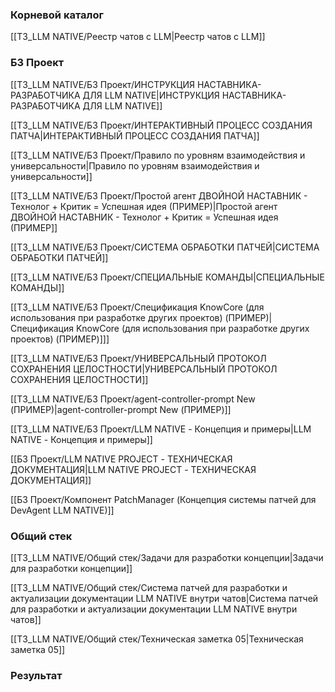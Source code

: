 ### Корневой каталог
[[T3_LLM NATIVE/Реестр чатов с LLM|Реестр чатов с LLM]]

### БЗ Проект
[[T3_LLM NATIVE/БЗ Проект/ИНСТРУКЦИЯ НАСТАВНИКА-РАЗРАБОТЧИКА ДЛЯ LLM NATIVE|ИНСТРУКЦИЯ НАСТАВНИКА-РАЗРАБОТЧИКА ДЛЯ LLM NATIVE]]

[[T3_LLM NATIVE/БЗ Проект/ИНТЕРАКТИВНЫЙ ПРОЦЕСС СОЗДАНИЯ ПАТЧА|ИНТЕРАКТИВНЫЙ ПРОЦЕСС СОЗДАНИЯ ПАТЧА]]

[[T3_LLM NATIVE/БЗ Проект/Правило по уровням взаимодействия и универсальности|Правило по уровням взаимодействия и универсальности]]

[[T3_LLM NATIVE/БЗ Проект/Простой агент ДВОЙНОЙ НАСТАВНИК - Технолог + Критик = Успешная идея (ПРИМЕР)|Простой агент ДВОЙНОЙ НАСТАВНИК - Технолог + Критик = Успешная идея (ПРИМЕР]]

[[T3_LLM NATIVE/БЗ Проект/СИСТЕМА ОБРАБОТКИ ПАТЧЕЙ|СИСТЕМА ОБРАБОТКИ ПАТЧЕЙ]]

[[T3_LLM NATIVE/БЗ Проект/СПЕЦИАЛЬНЫЕ КОМАНДЫ|СПЕЦИАЛЬНЫЕ КОМАНДЫ]]

[[T3_LLM NATIVE/БЗ Проект/Спецификация KnowCore (для использования при разработке других проектов) (ПРИМЕР)|Спецификация KnowCore (для использования при разработке других проектов) (ПРИМЕР)]]]

[[T3_LLM NATIVE/БЗ Проект/УНИВЕРСАЛЬНЫЙ ПРОТОКОЛ СОХРАНЕНИЯ ЦЕЛОСТНОСТИ|УНИВЕРСАЛЬНЫЙ ПРОТОКОЛ СОХРАНЕНИЯ ЦЕЛОСТНОСТИ]]

[[T3_LLM NATIVE/БЗ Проект/agent-controller-prompt New (ПРИМЕР)|agent-controller-prompt New (ПРИМЕР)]]

[[T3_LLM NATIVE/БЗ Проект/LLM NATIVE - Концепция и примеры|LLM NATIVE - Концепция и примеры]]

[[БЗ Проект/LLM NATIVE PROJECT - ТЕХНИЧЕСКАЯ ДОКУМЕНТАЦИЯ|LLM NATIVE PROJECT - ТЕХНИЧЕСКАЯ ДОКУМЕНТАЦИЯ]]

[[БЗ Проект/Компонент PatchManager (Концепция системы патчей для DevAgent LLM NATIVE)]]
### Общий стек
[[T3_LLM NATIVE/Общий стек/Задачи для разработки концепции|Задачи для разработки концепции]]

[[T3_LLM NATIVE/Общий стек/Система патчей для разработки и актуализации документации LLM NATIVE внутри чатов|Система патчей для разработки и актуализации документации LLM NATIVE внутри чатов]]

[[T3_LLM NATIVE/Общий стек/Техническая заметка 05|Техническая заметка 05]]


### Результат

